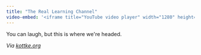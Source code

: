 ```yaml
---
title: "The Real Learning Channel"
video-embed: '<iframe title="YouTube video player" width="1280" height="750" src="http://www.youtube.com/embed/_8jeuYMHX9Y?rel=0&amp;hd=1" frameborder="0" allowfullscreen></iframe>'
---
```

<p>You can laugh, but this is where we're headed.</p>
<p><i>Via </i><a href="http://kottke.org/11/04/hilarious-fake-tlc-promo" title="" target=""><i>kottke.org</i></a></p>
